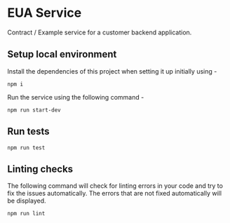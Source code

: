 # EUA Service

Contract / Example service for a customer backend application.

## Setup local environment

Install the dependencies of this project when setting it up initially using -

`npm i`

Run the service using the following command -

`npm run start-dev`

## Run tests

`npm run test`

## Linting checks

The following command will check for linting errors in your code and try to fix the issues automatically.
The errors that are not fixed automatically will be displayed.

`npm run lint`
